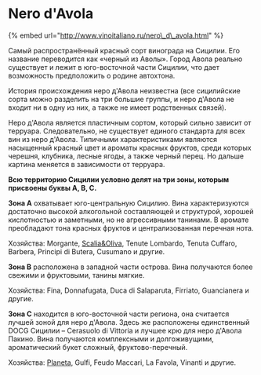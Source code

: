 # Nero d'Avola

{% embed url="http://www.vinoitaliano.ru/nero\_d\_avola.html" %}

Самый распространённый красный сорт винограда на Сицилии. Его название переводится как «черный из Аволы». Город Авола реально существует и лежит в юго-восточной части Сицилии, что дает возможность предположить о родине автохтона.

История происхождения неро д'Авола неизвестна \(все сицилийские сорта можно разделить на три большие группы, и неро д'Авола не входит ни в одну из них, а также не имеет родственных связей\).

Неро д'Авола является пластичным сортом, который сильно зависит от терруара. Следовательно, не существует единого стандарта для всех вин из неро д'Авола. Типичными характеристиками являются насыщенный красный цвет и ароматы красных фруктов, среди которых черешня, клубника, лесные ягоды, а также черный перец. Но дальше картина меняется в зависимости от терруара.

 **Всю территорию Сицилии условно делят на три зоны, которым присвоены буквы A, B, C.**  
  
**Зона A** охватывает юго-центральную Сицилию. Вина характеризуются достаточно высокой алкогольной составляющей и структурой, хорошей кислотностью и заметными, но не агрессивными танинами. В аромате преобладают тона красных фруктов и централизованная перечная нота.

 Хозяйства: Morgante, [Scalia&Oliva](http://www.vinoitaliano.ru/scalia_oliva.html), Tenute Lombardo, Tenuta Cuffaro, Barbera, Principi di Butera, Cusumano и другие.

  
**Зона B** расположена в западной части острова. Вина получаются более свежими и фруктовыми, танины мягкие.  
  
Хозяйства: Fina, Donnafugata, Duca di Salaparuta, Firriato, Guancianera и другие.

 **Зона C** находится в юго-восточной части региона, она считается лучшей зоной для неро д'Авола. Здесь же расположены единственный DOCG Сицилии – Cerasuolo di Vittoria и лучшее крю для неро д'Авола Пакино. Вина получаются комплексными и долгоживущими, ароматический букет сложный, фруктово-перечный.  
  
Хозяйства: [Planeta](http://www.vinoitaliano.ru/planeta.html), Gulfi, Feudo Maccari, La Favola, Vinanti и другие.

